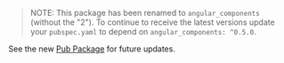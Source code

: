 > NOTE: This package has been renamed to `angular_components` (without the "2").
> To continue to receive the latest versions update your `pubspec.yaml` to
> depend on `angular_components: ^0.5.0`.

See the new [Pub Package](https://pub.dartlang.org/packages/angular_components)
for future updates.
